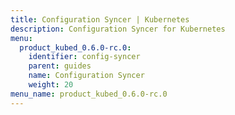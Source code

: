 ```yaml
---
title: Configuration Syncer | Kubernetes
description: Configuration Syncer for Kubernetes
menu:
  product_kubed_0.6.0-rc.0:
    identifier: config-syncer
    parent: guides
    name: Configuration Syncer
    weight: 20
menu_name: product_kubed_0.6.0-rc.0
---
```

